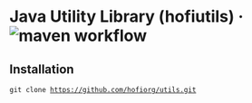 # Java Utility Library (hofiutils) &middot; ![maven workflow](https://github.com/hofiorg/utils/actions/workflows/maven.yml/badge.svg)

## Installation

<code>git clone https://github.com/hofiorg/utils.git</code><br/>

